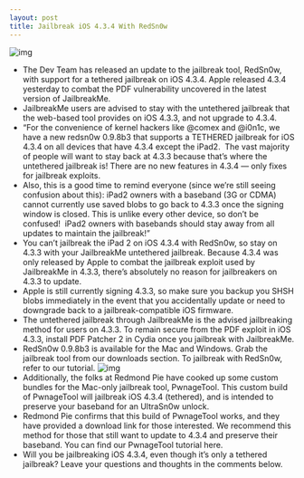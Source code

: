 ```yaml
---
layout: post
title: Jailbreak iOS 4.3.4 With RedSn0w
---
```

![img](http://media.idownloadblog.com/wp-content/uploads/2011/07/iOS-4.3.4.jpeg)
* The Dev Team has released an update to the jailbreak tool, RedSn0w, with support for a tethered jailbreak on iOS 4.3.4. Apple released 4.3.4 yesterday to combat the PDF vulnerability uncovered in the latest version of JailbreakMe.
* JailbreakMe users are advised to stay with the untethered jailbreak that the web-based tool provides on iOS 4.3.3, and not upgrade to 4.3.4.
* “For the convenience of kernel hackers like @comex and @i0n1c, we have a new redsn0w 0.9.8b3 that supports a TETHERED jailbreak for iOS 4.3.4 on all devices that have 4.3.4 except the iPad2.  The vast majority of people will want to stay back at 4.3.3 because that’s where the untethered jailbreak is! There are no new features in 4.3.4 — only fixes for jailbreak exploits.
* Also, this is a good time to remind everyone (since we’re still seeing confusion about this): iPad2 owners with a baseband (3G or CDMA) cannot currently use saved blobs to go back to 4.3.3 once the signing window is closed. This is unlike every other device, so don’t be confused!  iPad2 owners with basebands should stay away from all updates to maintain the jailbreak!”
* You can’t jailbreak the iPad 2 on iOS 4.3.4 with RedSn0w, so stay on 4.3.3 with your JailbreakMe untethered jailbreak. Because 4.3.4 was only released by Apple to combat the jailbreak exploit used by JailbreakMe in 4.3.3, there’s absolutely no reason for jailbreakers on 4.3.3 to update.
* Apple is still currently signing 4.3.3, so make sure you backup you SHSH blobs immediately in the event that you accidentally update or need to downgrade back to a jailbreak-compatible iOS firmware.
* The untethered jailbreak through JailbreakMe is the advised jailbreaking method for users on 4.3.3. To remain secure from the PDF exploit in iOS 4.3.3, install PDF Patcher 2 in Cydia once you jailbreak with JailbreakMe.
* RedSn0w 0.9.8b3 is available for the Mac and Windows. Grab the jailbreak tool from our downloads section. To jailbreak with RedSn0w, refer to our tutorial.
![img](http://media.idownloadblog.com/wp-content/uploads/2011/04/PwnageTool.jpg)
* Additionally, the folks at Redmond Pie have cooked up some custom bundles for the Mac-only jailbreak tool, PwnageTool. This custom build of PwnageTool will jailbreak iOS 4.3.4 (tethered), and is intended to preserve your baseband for an UltraSn0w unlock.
* Redmond Pie confirms that this build of PwnageTool works, and they have provided a download link for those interested. We recommend this method for those that still want to update to 4.3.4 and preserve their baseband. You can find our PwnageTool tutorial here.
* Will you be jailbreaking iOS 4.3.4, even though it’s only a tethered jailbreak? Leave your questions and thoughts in the comments below.

